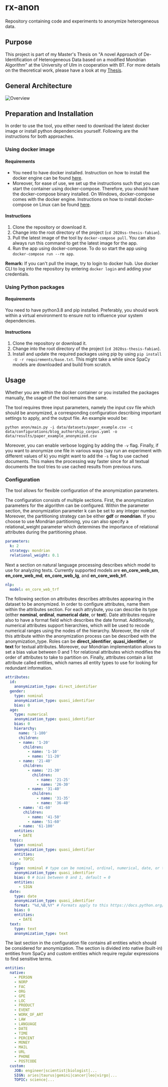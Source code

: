 # rx-anon
Repository containing code and experiments to anonymize heterogeneous data.

## Purpose
This project is part of my Master's Thesis on "A novel Approach of De-Identification of Heterogeneous Data based on a modified Mondrian Algorithm" at the University of Ulm in cooperation with BT. For more details on the theoretical work, please have a look at my [Thesis](https://gitlab.informatik.uni-ulm.de/dbis/data-science-and-big-data-analytics/teaching/2020ss-thesis-fabian/blob/master/masters_thesis_singhofer.pdf).

## General Architecture
![Overview](https://drive.google.com/uc?export=view&id=1yx8mN1001bUKOqmm309onBZ0Gt4YNLZo)

## Preparation and Installation
In order to use the tool, you either need to download the latest docker image or install python dependencies yourself. Following are the instructions for both approaches.

### Using docker image

#### Requirements
- You need to have docker installed. Instruction on how to install the docker engine can be found [here](https://docs.docker.com/engine/install/).
- Moreover, for ease of use, we set up the instructions such that you can start the container using docker-compose. Therefore, you should have the docker-compose binary installed. On Windows, docker-compose comes with the docker engine. Instructions on how to install docker-compose on Linux can be found [here](https://docs.docker.com/compose/install/).

#### Instructions
1. Clone the repository or download it.
2. Change into the root directory of the project (`cd 2020ss-thesis-fabian`).
3. Pull the latest image of the tool by `docker-compose pull`. You can also always run this command to get the latest image for the app.
4. Run the app using docker-compose. To do so start the app using `docker-compose run --rm app`.

**Remark:** If you can't pull the image, try to login to docker hub. Use docker CLI to log into the repository by entering `docker login` and adding your credentials.

### Using Python packages

#### Requirements
You need to have python3.8 and pip installed. Preferably, you should work within a virtual environment to ensure not to influence your system dependencies.

#### Instructions
1. Clone the repository or download it.
2. Change into the root directory of the project (`cd 2020ss-thesis-fabian`).
3. Install and update the required packages using pip by using `pip install -U -r requirements/base.txt`. This might take a while since SpaCy models are downloaded and build from scratch.

## Usage
Whether you are within the docker container or you installed the packages manually, the usage of the tool remains the same.

The tool requires three input parameters, namely the input csv file which should be anonymized, a corresponding configuration describing important settings to apply, and the output file. An example would be:

```shell
python anon/main.py -i data/datasets/paper_example.csv -c data/configurations/blog_authorship_corpus.yaml -o data/results/paper_example_anonymized.csv
```

Moreover, you can enable verbose logging by adding the `-v` flag. Finally, if you want to anonymize one file in various ways (say run an experiment with different values of k) you might want to add the `-s` flag to use cached documents. This makes the processing way faster since for all textual documents the tool tries to use cached results from previous runs.

### Configuration
The tool allows for flexible configuration of the anonymization parameters.

The configuration consists of multiple sections. First, the anonymization parameters for the algorithm can be configured. Within the parameter section, the anonymization parameter k can be set to any integer number. Moreover, the partitioning strategy can be either **gdf** or **mondrian**. If you choose to use Mondrian partitioning, you can also specify a relational_weight parameter which determines the importance of relational attributes during the partitioning phase.
```yaml
parameters:
  k: 2
  strategy: mondrian
  relational_weight: 0.1
```

Next a section on natural language processing describes which model to use for analyzing texts. Currently supported models are **en_core_web_sm**, **en_core_web_md**, **en_core_web_lg**, and **en_core_web_trf**.
```yaml
nlp:
  model: en_core_web_trf
```

The following section on attributes describes attributes appearing in the dataset to be anonymized. In order to configure attributes, name them within the attributes section. For each attrybute, you can describe its type (either **nominal**, **ordinal**, **numerical** **date**, or **text**). Date attributes require also to have a format field which describes the date format. Additionally, numerical attributes support hierarchies, which will be used to recode numerical ranges using the nodes of the hierarchy. Moreover, the role of this attribute within the anonymization process can be described with the anonymization_type. Roles can be **direct_identifier**, **quasi_identifier**, or **text** for textual attributes. Moreover, our Mondrian implementation allows to set a bias value between 0 and 1 for relational attributes which modifies the order of attributes to take to partition on. Finally, attributes contain a list attribute called entities, which names all entity types to use for looking for redundant information.
```yaml
attributes:
  id:
    anonymization_type: direct_identifier
  gender:
    type: nominal
    anonymization_type: quasi_identifier
    bias: 0 
  age:
    type: numerical
    anonymization_type: quasi_identifier
    bias: 0
    hierarchy:
      name: '1-100'
      children:
      - name: '1-20'
        children:
          - name: '1-10'
          - name: '11-20'
      - name: '21-40'
        children:
          - name: '21-30'
            children:
              - name: '21-25'
              - name: '26-30'
          - name: '31-40'
            children:
              - name: '31-35'
              - name: '36-40'
      - name: '41-60'
        children:
          - name: '41-50'
          - name: '51-60'
      - name: '61-100'
    entities:
      - DATE
  topic:
    type: nominal
    anonymization_type: quasi_identifier
    entities:
      - TOPIC
  sign:
    type: nominal # type can be nominal, ordinal, numerical, date, or text; default is nominal
    anonymization_type: quasi_identifier
    bias: 0 # bias between 0 and 1, default = 0
    entities:
      - SIGN
  date:
    type: date
    anonymization_type: quasi_identifier
    format: "%d,%B,%Y" # Formats apply to this https://docs.python.org/3/library/datetime.html#strftime-and-strptime-behavior
    bias: 0
    entities:
      - DATE
  text:
    type: text
    anonymization_type: text
```

The last section in the configuration file contains all entities which should be considered for anonymization. The section is divided into native (built-in) entities from SpaCy and custom entities which require regular expressions to find sensitive terms.

```yaml
entities:
  native:
    - PERSON
    - NORP
    - FAC
    - ORG
    - GPE
    - LOC
    - PRODUCT
    - EVENT
    - WORK_OF_ART
    - LAW
    - LANGUAGE
    - DATE
    - TIME
    - PERCENT
    - MONEY
    - MAIL
    - URL
    - PHONE
    - POSTCODE
  custom:
    JOB: engineer|scientist|biologist|...
    SIGN: aries|taurus|gemini|cancer|leo|virgo|...
    TOPIC: science|...
```

